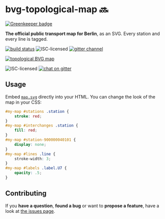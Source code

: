 # bvg-topological-map 🔜

[![Greenkeeper badge](https://badges.greenkeeper.io/derhuerst/bvg-topological-map.svg)](https://greenkeeper.io/)

**The official public transport map for Berlin**, as an SVG. Every station and every line is tagged.

[![build status](https://img.shields.io/travis/derhuerst/bvg-topological-map.svg)](https://travis-ci.org/derhuerst/bvg-topological-map)
![ISC-licensed](https://img.shields.io/github/license/derhuerst/bvg-topological-map.svg)
[![gitter channel](https://badges.gitter.im/derhuerst/vbb-rest.svg)](https://gitter.im/derhuerst/vbb-rest)

[![topological BVG map](https://rawgit.com/derhuerst/bvg-topological-map/gh-pages/map.svg)](https://rawgit.com/derhuerst/bvg-topological-map/gh-pages/map.svg)

![ISC-licensed](https://img.shields.io/github/license/derhuerst/bvg-topological-map.svg)
[![chat on gitter](https://badges.gitter.im/derhuerst.svg)](https://gitter.im/derhuerst)


## Usage

Embed [`map.svg`](https://raw.githubusercontent.com/derhuerst/bvg-topological-map/gh-pages/map.svg) directly into your HTML. You can change the look of the map in your CSS:

```css
#my-map #stations .station {
	stroke: red;
}
#my-map #interchanges .station {
	fill: red;
}
#my-map #station-900000040101 {
	display: none;
}
#my-map #lines .line {
	stroke-width: 3;
}
#my-map #labels .label.U7 {
	opacity: .5;
}
```


## Contributing

If you **have a question**, **found a bug** or want to **propose a feature**, have a look at [the issues page](https://github.com/derhuerst/bvg-topological-map/issues).
